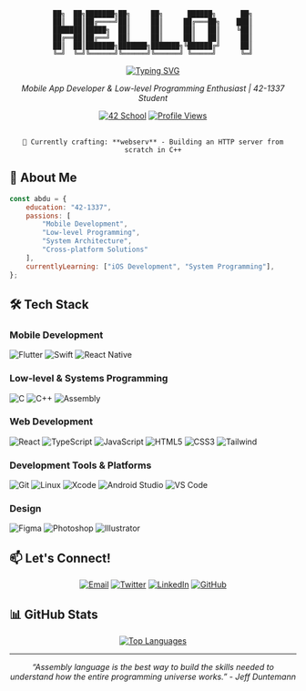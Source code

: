 <div align="center">

```ascii
██╗  ██╗███████╗██╗     ██╗      ██████╗      ██╗
██║  ██║██╔════╝██║     ██║     ██╔═══██╗    ███║
███████║█████╗  ██║     ██║     ██║   ██║    ╚██║
██╔══██║██╔══╝  ██║     ██║     ██║   ██║     ██║
██║  ██║███████╗███████╗███████╗╚██████╔╝     ██║
╚═╝  ╚═╝╚══════╝╚══════╝╚══════╝ ╚═════╝      ╚═╝
```

[![Typing SVG](https://readme-typing-svg.demolab.com?font=Fira+Code&pause=1000&color=2F81F7&center=true&vCenter=true&width=435&lines=Low-level+Programming+Enthusiast;42+Student;System+Architecture+Passionate)](https://git.io/typing-svg)
  
  *Mobile App Developer & Low-level Programming Enthusiast | 42-1337 Student*

  [![42 School](https://img.shields.io/badge/42--1337-000000?style=for-the-badge&logo=42&logoColor=white)](https://1337.ma/)
  [![Profile Views](https://komarev.com/ghpvc/?username=48k483x&style=for-the-badge&color=0e75b6)](https://github.com/48k483x)

  <br>
  <code>🚧 Currently crafting: **webserv** - Building an HTTP server from scratch in C++</code>
  
</div>

## 🚀 About Me

```javascript
const abdu = {
    education: "42-1337",
    passions: [
        "Mobile Development",
        "Low-level Programming",
        "System Architecture",
        "Cross-platform Solutions"
    ],
    currentlyLearning: ["iOS Development", "System Programming"],
};
```

## 🛠️ Tech Stack

### Mobile Development
![Flutter](https://img.shields.io/badge/Flutter-02569B?style=for-the-badge&logo=flutter&logoColor=white)
![Swift](https://img.shields.io/badge/Swift-FA7343?style=for-the-badge&logo=swift&logoColor=white)
![React Native](https://img.shields.io/badge/React_Native-20232A?style=for-the-badge&logo=react&logoColor=61DAFB)

### Low-level & Systems Programming
![C](https://img.shields.io/badge/C-00599C?style=for-the-badge&logo=c&logoColor=white)
![C++](https://img.shields.io/badge/C++-00599C?style=for-the-badge&logo=c%2B%2B&logoColor=white)
![Assembly](https://img.shields.io/badge/Assembly-654FF0?style=for-the-badge&logo=assemblyscript&logoColor=white)

### Web Development
![React](https://img.shields.io/badge/React-20232A?style=for-the-badge&logo=react&logoColor=61DAFB)
![TypeScript](https://img.shields.io/badge/TypeScript-007ACC?style=for-the-badge&logo=typescript&logoColor=white)
![JavaScript](https://img.shields.io/badge/JavaScript-F7DF1E?style=for-the-badge&logo=javascript&logoColor=black)
![HTML5](https://img.shields.io/badge/HTML5-E34F26?style=for-the-badge&logo=html5&logoColor=white)
![CSS3](https://img.shields.io/badge/CSS3-1572B6?style=for-the-badge&logo=css3&logoColor=white)
![Tailwind](https://img.shields.io/badge/Tailwind_CSS-38B2AC?style=for-the-badge&logo=tailwind-css&logoColor=white)

### Development Tools & Platforms
![Git](https://img.shields.io/badge/Git-F05032?style=for-the-badge&logo=git&logoColor=white)
![Linux](https://img.shields.io/badge/Linux-FCC624?style=for-the-badge&logo=linux&logoColor=black)
![Xcode](https://img.shields.io/badge/Xcode-007ACC?style=for-the-badge&logo=xcode&logoColor=white)
![Android Studio](https://img.shields.io/badge/Android_Studio-3DDC84?style=for-the-badge&logo=android-studio&logoColor=white)
![VS Code](https://img.shields.io/badge/VS_Code-007ACC?style=for-the-badge&logo=visual-studio-code&logoColor=white)

### Design
![Figma](https://img.shields.io/badge/Figma-F24E1E?style=for-the-badge&logo=figma&logoColor=white)
![Photoshop](https://img.shields.io/badge/Photoshop-31A8FF?style=for-the-badge&logo=adobe-photoshop&logoColor=white)
![Illustrator](https://img.shields.io/badge/Illustrator-FF9A00?style=for-the-badge&logo=adobe-illustrator&logoColor=white)


## 📫 Let's Connect!

<div align="center">

[![Email](https://img.shields.io/badge/Email-0078D4?style=for-the-badge&logo=microsoft-outlook&logoColor=white)](mailto:abderrahmanech@outlook.fr)
[![Twitter](https://img.shields.io/badge/Twitter-1DA1F2?style=for-the-badge&logo=twitter&logoColor=white)](https://twitter.com/48k483x)
[![LinkedIn](https://img.shields.io/badge/LinkedIn-0077B5?style=for-the-badge&logo=linkedin&logoColor=white)](https://www.linkedin.com/in/abkabex/)
[![GitHub](https://img.shields.io/badge/GitHub-100000?style=for-the-badge&logo=github&logoColor=white)](https://github.com/48k483x)

</div>

## 📊 GitHub Stats

<div align="center">
  
[![Top Languages](https://github-readme-stats.vercel.app/api/top-langs/?username=48k483x&layout=compact&theme=dark)](https://github.com/48k483x)

</div>

---

<div align="center">
  
*“Assembly language is the best way to build the skills needed to understand how the entire programming universe works.” - Jeff Duntemann*

</div>
